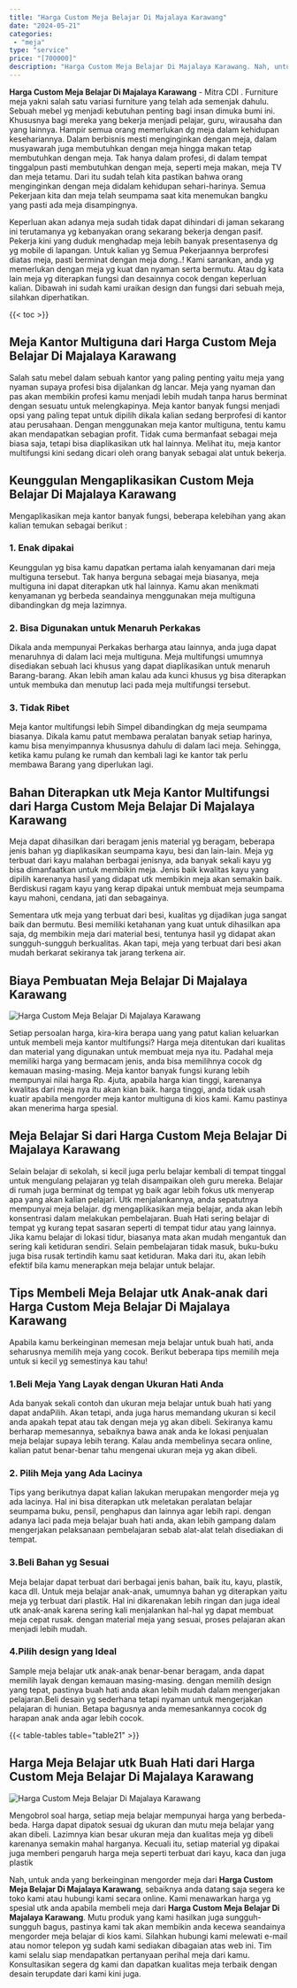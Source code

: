 ```yaml
---
title: "Harga Custom Meja Belajar Di Majalaya Karawang"
date: "2024-05-21"
categories:
 - "meja"
type: "service"
price: "[700000]"
description: "Harga Custom Meja Belajar Di Majalaya Karawang. Nah, untuk anda yang berkeinginan mengorder meja dari **Harga Custom Meja Belajar Di Majalaya Karawang**, seb..."
---
```


**Harga Custom Meja Belajar Di Majalaya Karawang** - Mitra CDI . Furniture meja yakni salah satu variasi furniture yang telah ada semenjak dahulu. Sebuah mebel yg menjadi kebutuhan penting bagi insan dimuka bumi ini. Khususnya bagi mereka yang bekerja menjadi pelajar, guru, wirausaha dan yang lainnya. Hampir semua orang memerlukan dg meja dalam kehidupan kesehariannya. Dalam berbisnis mesti menginginkan dengan meja, dalam musyawarah juga membutuhkan dengan meja hingga makan tetap membutuhkan dengan meja. Tak hanya dalam profesi, di dalam tempat tinggalpun pasti membutuhkan dengan meja, seperti meja makan, meja TV dan meja tetamu. Dari itu sudah telah kita pastikan bahwa orang menginginkan dengan meja didalam kehidupan sehari-harinya. Semua Pekerjaan kita dan meja telah seumpama saat kita menemukan bangku yang pasti ada meja disampingnya.

Keperluan akan adanya meja sudah tidak dapat dihindari di jaman sekarang ini terutamanya yg kebanyakan orang sekarang bekerja dengan pasif. Pekerja kini yang duduk menghadap meja lebih banyak presentasenya dg yg mobile di lapangan. Untuk kalian yg Semua Pekerjaannya berprofesi diatas meja, pasti berminat dengan meja dong..! Kami sarankan, anda yg memerlukan dengan meja yg kuat dan nyaman serta bermutu. Atau dg kata lain meja yg diterapkan fungsi dan desainnya cocok dengan keperluan kalian. Dibawah ini sudah kami uraikan design dan fungsi dari sebuah meja, silahkan diperhatikan.

{{< toc >}}

## Meja Kantor Multiguna dari Harga Custom Meja Belajar Di Majalaya Karawang

Salah satu mebel dalam sebuah kantor yang paling penting yaitu meja yang nyaman supaya profesi bisa dijalankan dg lancar. Meja yang nyaman dan pas akan membikin profesi kamu menjadi lebih mudah tanpa harus berminat dengan sesuatu untuk melengkapinya. Meja kantor banyak fungsi menjadi opsi yang paling tepat untuk dipilih dikala kalian sedang berprofesi di kantor atau perusahaan. Dengan menggunakan meja kantor multiguna, tentu kamu akan mendapatkan sebagian profit. Tidak cuma bermanfaat sebagai meja biasa saja, tetapi bisa diaplikasikan utk hal lainnya. Melihat itu, meja kantor multifungsi kini sedang dicari oleh orang banyak sebagai alat untuk bekerja.

## Keunggulan Mengaplikasikan Custom Meja Belajar Di Majalaya Karawang

Mengaplikasikan meja kantor banyak fungsi, beberapa kelebihan yang akan kalian temukan sebagai berikut :

### 1\. Enak dipakai

Keunggulan yg bisa kamu dapatkan pertama ialah kenyamanan dari meja multiguna tersebut. Tak hanya berguna sebagai meja biasanya, meja multiguna ini dapat diterapkan utk hal lainnya. Kamu akan menikmati kenyamanan yg berbeda seandainya menggunakan meja multiguna dibandingkan dg meja lazimnya.

### 2\. Bisa Digunakan untuk Menaruh Perkakas

Dikala anda mempunyai Perkakas berharga atau lainnya, anda juga dapat menaruhnya di dalam laci meja multiguna. Meja multifungsi umumnya disediakan sebuah laci khusus yang dapat diaplikasikan untuk menaruh Barang-barang. Akan lebih aman kalau ada kunci khusus yg bisa diterapkan untuk membuka dan menutup laci pada meja multifungsi tersebut.

### 3\. Tidak Ribet

Meja kantor multifungsi lebih Simpel dibandingkan dg meja seumpama biasanya. Dikala kamu patut membawa peralatan banyak setiap harinya, kamu bisa menyimpannya khususnya dahulu di dalam laci meja. Sehingga, ketika kamu pulang ke rumah dan kembali lagi ke kantor tak perlu membawa Barang yang diperlukan lagi.

## Bahan Diterapkan utk Meja Kantor Multifungsi dari Harga Custom Meja Belajar Di Majalaya Karawang

Meja dapat dihasilkan dari beragam jenis material yg beragam, beberapa jenis bahan yg diaplikasikan seumpama kayu, besi dan lain-lain. Meja yg terbuat dari kayu malahan berbagai jenisnya, ada banyak sekali kayu yg bisa dimanfaatkan untuk membikin meja. Jenis baik kwalitas kayu yang dipilih karenanya hasil yang didapat utk membikin meja akan semakin baik. Berdiskusi ragam kayu yang kerap dipakai untuk membuat meja seumpama kayu mahoni, cendana, jati dan sebagainya.

Sementara utk meja yang terbuat dari besi, kualitas yg dijadikan juga sangat baik dan bermutu. Besi memiliki ketahanan yang kuat untuk dihasilkan apa saja, dg membikin meja dari material besi, tentunya hasil yg didapat akan sungguh-sungguh berkualitas. Akan tapi, meja yang terbuat dari besi akan mudah berkarat sekiranya tak jarang terkena air.

## Biaya Pembuatan Meja Belajar Di Majalaya Karawang

![Harga Custom Meja Belajar Di Majalaya Karawang](/images/meja/meja-dewasa-005.jpg)

Setiap persoalan harga, kira-kira berapa uang yang patut kalian keluarkan untuk membeli meja kantor multifungsi? Harga meja ditentukan dari kualitas dan material yang digunakan untuk membuat meja nya itu. Padahal meja memiliki harga yang bermacam jenis, anda bisa memilihnya cocok dg kemauan masing-masing. Meja kantor banyak fungsi kurang lebih mempunyai nilai harga Rp. 4juta, apabila harga kian tinggi, karenanya kwalitas dari meja nya itu akan kian baik. harga tinggi, anda tidak usah kuatir apabila mengorder meja kantor multiguna di kios kami. Kamu pastinya akan menerima harga spesial.

## Meja Belajar Si dari Harga Custom Meja Belajar Di Majalaya Karawang

Selain belajar di sekolah, si kecil juga perlu belajar kembali di tempat tinggal untuk mengulang pelajaran yg telah disampaikan oleh guru mereka. Belajar di rumah juga berminat dg tempat yg baik agar lebih fokus utk menyerap apa yang akan kalian pelajari. Utk menjalankannya, anda sepatutnya mempunyai meja belajar. dg mengaplikasikan meja belajar, anda akan lebih konsentrasi dalam melakukan pembelajaran. Buah Hati sering belajar di tempat yg kurang tepat sasaran seperti di tempat tidur atau yang lainnya. Jika kamu belajar di lokasi tidur, biasanya mata akan mudah mengantuk dan sering kali ketiduran sendiri. Selain pembelajaran tidak masuk, buku-buku juga bisa rusak tertindih kamu saat ketiduran. Maka dari itu, akan lebih efektif bila kamu menerapkan meja belajar untuk belajar.

## Tips Membeli Meja Belajar utk Anak-anak dari Harga Custom Meja Belajar Di Majalaya Karawang

Apabila kamu berkeinginan memesan meja belajar untuk buah hati, anda seharusnya memilih meja yang cocok. Berikut beberapa tips memilih meja untuk si kecil yg semestinya kau tahu!

### 1.Beli Meja Yang Layak dengan Ukuran Hati Anda

Ada banyak sekali contoh dan ukuran meja belajar untuk buah hati yang dapat andaPilih. Akan tetapi, anda juga harus memandang ukuran si kecil anda apakah tepat atau tak dengan meja yg akan dibeli. Sekiranya kamu berharap memesannya, sebaiknya bawa anak anda ke lokasi penjualan meja belajar supaya lebih terang. Kalau anda membelinya secara online, kalian patut benar-benar tahu mengenai ukuran meja yg akan dibeli.

### 2\. Pilih Meja yang Ada Lacinya

Tips yang berikutnya dapat kalian lakukan merupakan mengorder meja yg ada lacinya. Hal ini bisa diterapkan utk meletakan peralatan belajar seumpama buku, pensil, penghapus dan lainnya agar lebih rapi. dengan adanya laci pada meja belajar buah hati anda, akan lebih gampang dalam mengerjakan pelaksanaan pembelajaran sebab alat-alat telah disediakan di tempat.

### 3.Beli Bahan yg Sesuai

Meja belajar dapat terbuat dari berbagai jenis bahan, baik itu, kayu, plastik, kaca dll. Untuk meja belajar anak-anak, umumnya bahan yg diterapkan yaitu meja yg terbuat dari plastik. Hal ini dikarenakan lebih ringan dan juga ideal utk anak-anak karena sering kali menjalankan hal-hal yg dapat membuat meja cepat rusak. dengan material meja yang sesuai, proses pelajaran akan menjadi lebih mudah.

### 4.Pilih design yang Ideal

Sample meja belajar utk anak-anak benar-benar beragam, anda dapat memilih layak dengan kemauan masing-masing. dengan memilih design yang tepat, pastinya buah hati anda akan lebih mudah dalam mengerjakan pelajaran.Beli desain yg sederhana tetapi nyaman untuk mengerjakan pelajaran di hunian. Betapa bagusnya anda memesankannya cocok dg harapan anak anda agar lebih cocok.

{{< table-tables table="table21" >}}

## Harga Meja Belajar utk Buah Hati dari Harga Custom Meja Belajar Di Majalaya Karawang

![Harga Custom Meja Belajar Di Majalaya Karawang](/images/meja/meja-anak-012.jpg)

Mengobrol soal harga, setiap meja belajar mempunyai harga yang berbeda-beda. Harga dapat dipatok sesuai dg ukuran dan mutu meja belajar yang akan dibeli. Lazimnya kian besar ukuran meja dan kualitas meja yg dibeli karenanya semakin mahal harganya. Kecuali itu, setiap material yg dipakai juga memberi pengaruh harga meja seperti terbuat dari kayu, kaca dan juga plastik

Nah, untuk anda yang berkeinginan mengorder meja dari **Harga Custom Meja Belajar Di Majalaya Karawang**, sebaiknya anda datang saja segera ke toko kami atau hubungi kami secara online. Kami menawarkan harga yg spesial utk anda apabila membeli meja dari **Harga Custom Meja Belajar Di Majalaya Karawang**. Mutu produk yang kami hasilkan juga sungguh-sungguh bagus, pastinya kami tak akan membikin anda kecewa seandainya mengorder meja belajar di kios kami. Silahkan hubungi kami melewati e-mail atau nomor telepon yg sudah kami sediakan dibagaian atas web ini. Tim kami selalu siap mendapatkan pertanyaan perihal meja dari kamu. Konsultasikan segera dg kami dan dapatkan kualitas meja terbaik dengan desain terupdate dari kami kini juga.
